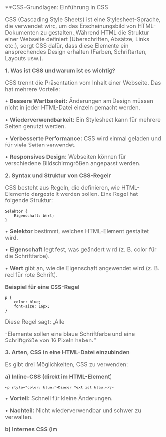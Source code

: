 **CSS-Grundlagen: Einführung in CSS 


CSS (Cascading Style Sheets) ist eine Stylesheet-Sprache, die verwendet wird, um das Erscheinungsbild von HTML-Dokumenten zu gestalten. Während HTML die Struktur einer Webseite definiert (Überschriften, Absätze, Links etc.), sorgt CSS dafür, dass diese Elemente ein ansprechendes Design erhalten (Farben, Schriftarten, Layouts usw.).

**1. Was ist CSS und warum ist es wichtig?**

  

CSS trennt die Präsentation vom Inhalt einer Webseite. Das hat mehrere Vorteile:

• **Bessere Wartbarkeit:** Änderungen am Design müssen nicht in jeder HTML-Datei einzeln gemacht werden.

• **Wiederverwendbarkeit:** Ein Stylesheet kann für mehrere Seiten genutzt werden.

• **Verbesserte Performance:** CSS wird einmal geladen und für viele Seiten verwendet.

• **Responsives Design:** Webseiten können für verschiedene Bildschirmgrößen angepasst werden.

**2. Syntax und Struktur von CSS-Regeln**

  

CSS besteht aus Regeln, die definieren, wie HTML-Elemente dargestellt werden sollen. Eine Regel hat folgende Struktur:

```
Selektor {
    Eigenschaft: Wert;
}
```

• **Selektor** bestimmt, welches HTML-Element gestaltet wird.

• **Eigenschaft** legt fest, was geändert wird (z. B. color für die Schriftfarbe).

• **Wert** gibt an, wie die Eigenschaft angewendet wird (z. B. red für rote Schrift).

  

**Beispiel für eine CSS-Regel**

```
p {
    color: blue;
    font-size: 16px;
}
```

Diese Regel sagt: „Alle <p>-Elemente sollen eine blaue Schriftfarbe und eine Schriftgröße von 16 Pixeln haben.“

**3. Arten, CSS in eine HTML-Datei einzubinden**

  

Es gibt drei Möglichkeiten, CSS zu verwenden:

  

**a) Inline-CSS (direkt im HTML-Element)**

```
<p style="color: blue;">Dieser Text ist blau.</p>
```

• **Vorteil:** Schnell für kleine Änderungen.

• **Nachteil:** Nicht wiederverwendbar und schwer zu verwalten.

  

**b) Internes CSS (im <style>-Tag im <head> der HTML-Datei)**

```
<!DOCTYPE html>
<html lang="de">
<head>
    <style>
        p {
            color: blue;
        }
    </style>
</head>
<body>
    <p>Dieser Text ist blau.</p>
</body>
</html>
```

• **Vorteil:** Gut für kleine Webseiten mit wenigen Styles.

• **Nachteil:** Schwer skalierbar, da die Styles in jeder Datei enthalten sind.

  

**c) Externes CSS (in einer separaten .css-Datei)**

1. **Erstelle eine CSS-Datei** (z. B. style.css):

```
body {
    background-color: lightgray;
}
h1 {
    color: darkblue;
}
```

  

2. **Binde die Datei in HTML ein**:

```
<link rel="stylesheet" href="style.css">
```

  

  

• **Vorteil:** Beste Methode für größere Projekte, da das Styling von HTML getrennt ist.

• **Nachteil:** Erfordert eine zusätzliche Datei.

**4. Praktische Übung**

  

**Aufgabe: Gestalte eine einfache Webseite mit CSS**

1. Erstelle eine HTML-Datei (index.html):

```
<!DOCTYPE html>
<html lang="de">
<head>
    <meta charset="UTF-8">
    <meta name="viewport" content="width=device-width, initial-scale=1.0">
    <title>Meine erste CSS-Seite</title>
    <link rel="stylesheet" href="style.css">
</head>
<body>
    <h1>Willkommen auf meiner Webseite</h1>
    <p>Dies ist ein Beispiel für CSS.</p>
</body>
</html>
```

  

2. Erstelle eine CSS-Datei (style.css):

```
body {
    font-family: Arial, sans-serif;
    background-color: #f4f4f4;
    text-align: center;
}

h1 {
    color: #333;
    font-size: 24px;
}

p {
    color: #666;
    font-size: 18px;
}
```

  

3. **Ergebnis:** Öffne die index.html in deinem Browser. Die Seite hat jetzt:

• Einen hellgrauen Hintergrund (#f4f4f4)

• Eine mittig ausgerichtete Schrift (text-align: center;)

• Eine große dunkle Überschrift (color: #333; font-size: 24px;)

• Einen etwas helleren Absatz (color: #666; font-size: 18px;)

**Zusammenfassung**

• CSS wird verwendet, um das Aussehen von HTML zu gestalten.

• Eine CSS-Regel besteht aus einem **Selektor**, einer **Eigenschaft** und einem **Wert**.

• Es gibt drei Arten, CSS einzubinden: **Inline, Intern und Extern** (letzteres ist die beste Methode für größere Projekte).

• Mit einer Kombination aus HTML und einer separaten CSS-Datei kannst du Webseiten optisch ansprechend gestalten.
